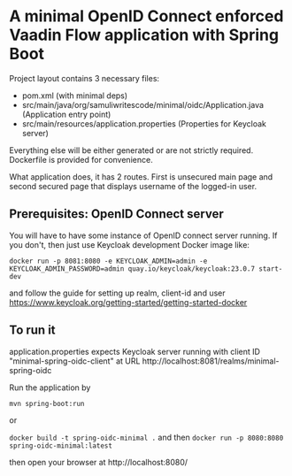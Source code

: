 # A minimal OpenID Connect enforced Vaadin Flow application with Spring Boot

Project layout contains 3 necessary files:
- pom.xml (with minimal deps)
- src/main/java/org/samuliwritescode/minimal/oidc/Application.java (Application entry point)
- src/main/resources/application.properties (Properties for Keycloak server)

Everything else will be either generated or are not strictly required. 
Dockerfile is provided for convenience.

What application does, it has 2 routes. First is unsecured main page and second secured page that displays username of the logged-in user.

## Prerequisites: OpenID Connect server
You will have to have some instance of OpenID connect server running. 
If you don't, then just use Keycloak development Docker image like:

`docker run -p 8081:8080 -e KEYCLOAK_ADMIN=admin -e KEYCLOAK_ADMIN_PASSWORD=admin quay.io/keycloak/keycloak:23.0.7 start-dev`

and follow the guide for setting up realm, client-id and user https://www.keycloak.org/getting-started/getting-started-docker

## To run it
application.properties expects Keycloak server running with client ID "minimal-spring-oidc-client" 
at URL http://localhost:8081/realms/minimal-spring-oidc

Run the application by

`mvn spring-boot:run`

or

`docker build -t spring-oidc-minimal .` and then `docker run -p 8080:8080 spring-oidc-minimal:latest`

then open your browser at http://localhost:8080/